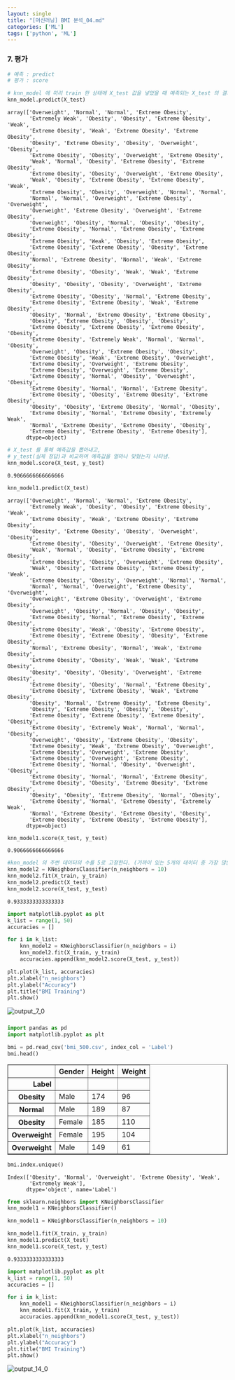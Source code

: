```yaml
---
layout: single
title: "[머신러닝] BMI 분석_04.md"
categories: ['ML']
tags: ['python', 'ML']
---
```


### 7. 평가


```python
# 예측 : predict
# 평가 : score
```


```python
# knn_model 에 미리 train 한 상태에 X_test 값을 넣었을 때 예측되는 X_test 의 결과
knn_model.predict(X_test)
```




    array(['Overweight', 'Normal', 'Normal', 'Extreme Obesity',
           'Extremely Weak', 'Obesity', 'Obesity', 'Extreme Obesity', 'Weak',
           'Extreme Obesity', 'Weak', 'Extreme Obesity', 'Extreme Obesity',
           'Obesity', 'Extreme Obesity', 'Obesity', 'Overweight', 'Obesity',
           'Extreme Obesity', 'Obesity', 'Overweight', 'Extreme Obesity',
           'Weak', 'Normal', 'Obesity', 'Extreme Obesity', 'Extreme Obesity',
           'Extreme Obesity', 'Obesity', 'Overweight', 'Extreme Obesity',
           'Weak', 'Obesity', 'Extreme Obesity', 'Extreme Obesity', 'Weak',
           'Extreme Obesity', 'Obesity', 'Overweight', 'Normal', 'Normal',
           'Normal', 'Normal', 'Overweight', 'Extreme Obesity', 'Overweight',
           'Overweight', 'Extreme Obesity', 'Overweight', 'Extreme Obesity',
           'Overweight', 'Obesity', 'Normal', 'Obesity', 'Obesity',
           'Extreme Obesity', 'Normal', 'Extreme Obesity', 'Extreme Obesity',
           'Extreme Obesity', 'Weak', 'Obesity', 'Extreme Obesity',
           'Extreme Obesity', 'Extreme Obesity', 'Obesity', 'Extreme Obesity',
           'Normal', 'Extreme Obesity', 'Normal', 'Weak', 'Extreme Obesity',
           'Extreme Obesity', 'Obesity', 'Weak', 'Weak', 'Extreme Obesity',
           'Obesity', 'Obesity', 'Obesity', 'Overweight', 'Extreme Obesity',
           'Extreme Obesity', 'Obesity', 'Normal', 'Extreme Obesity',
           'Extreme Obesity', 'Extreme Obesity', 'Weak', 'Extreme Obesity',
           'Obesity', 'Normal', 'Extreme Obesity', 'Extreme Obesity',
           'Obesity', 'Extreme Obesity', 'Obesity', 'Obesity',
           'Extreme Obesity', 'Extreme Obesity', 'Extreme Obesity', 'Obesity',
           'Extreme Obesity', 'Extremely Weak', 'Normal', 'Normal', 'Obesity',
           'Overweight', 'Obesity', 'Extreme Obesity', 'Obesity',
           'Extreme Obesity', 'Weak', 'Extreme Obesity', 'Overweight',
           'Extreme Obesity', 'Overweight', 'Extreme Obesity',
           'Extreme Obesity', 'Overweight', 'Extreme Obesity',
           'Extreme Obesity', 'Normal', 'Obesity', 'Overweight', 'Obesity',
           'Extreme Obesity', 'Normal', 'Normal', 'Extreme Obesity',
           'Extreme Obesity', 'Obesity', 'Extreme Obesity', 'Extreme Obesity',
           'Obesity', 'Obesity', 'Extreme Obesity', 'Normal', 'Obesity',
           'Extreme Obesity', 'Normal', 'Extreme Obesity', 'Extremely Weak',
           'Normal', 'Extreme Obesity', 'Extreme Obesity', 'Obesity',
           'Extreme Obesity', 'Extreme Obesity', 'Extreme Obesity'],
          dtype=object)




```python
# X_test 를 통해 예측값을 뽑아내고,
# y_test(실제 정답)과 비교하여 예측값을 얼마나 맞혔는지 나타냄.
knn_model.score(X_test, y_test)
```




    0.9066666666666666




```python
knn_model1.predict(X_test)
```




    array(['Overweight', 'Normal', 'Normal', 'Extreme Obesity',
           'Extremely Weak', 'Obesity', 'Obesity', 'Extreme Obesity', 'Weak',
           'Extreme Obesity', 'Weak', 'Extreme Obesity', 'Extreme Obesity',
           'Obesity', 'Extreme Obesity', 'Obesity', 'Overweight', 'Obesity',
           'Extreme Obesity', 'Obesity', 'Overweight', 'Extreme Obesity',
           'Weak', 'Normal', 'Obesity', 'Extreme Obesity', 'Extreme Obesity',
           'Extreme Obesity', 'Obesity', 'Overweight', 'Extreme Obesity',
           'Weak', 'Obesity', 'Extreme Obesity', 'Extreme Obesity', 'Weak',
           'Extreme Obesity', 'Obesity', 'Overweight', 'Normal', 'Normal',
           'Normal', 'Normal', 'Overweight', 'Extreme Obesity', 'Overweight',
           'Overweight', 'Extreme Obesity', 'Overweight', 'Extreme Obesity',
           'Overweight', 'Obesity', 'Normal', 'Obesity', 'Obesity',
           'Extreme Obesity', 'Normal', 'Extreme Obesity', 'Extreme Obesity',
           'Extreme Obesity', 'Weak', 'Obesity', 'Extreme Obesity',
           'Extreme Obesity', 'Extreme Obesity', 'Obesity', 'Extreme Obesity',
           'Normal', 'Extreme Obesity', 'Normal', 'Weak', 'Extreme Obesity',
           'Extreme Obesity', 'Obesity', 'Weak', 'Weak', 'Extreme Obesity',
           'Obesity', 'Obesity', 'Obesity', 'Overweight', 'Extreme Obesity',
           'Extreme Obesity', 'Obesity', 'Normal', 'Extreme Obesity',
           'Extreme Obesity', 'Extreme Obesity', 'Weak', 'Extreme Obesity',
           'Obesity', 'Normal', 'Extreme Obesity', 'Extreme Obesity',
           'Obesity', 'Extreme Obesity', 'Obesity', 'Obesity',
           'Extreme Obesity', 'Extreme Obesity', 'Extreme Obesity', 'Obesity',
           'Extreme Obesity', 'Extremely Weak', 'Normal', 'Normal', 'Obesity',
           'Overweight', 'Obesity', 'Extreme Obesity', 'Obesity',
           'Extreme Obesity', 'Weak', 'Extreme Obesity', 'Overweight',
           'Extreme Obesity', 'Overweight', 'Extreme Obesity',
           'Extreme Obesity', 'Overweight', 'Extreme Obesity',
           'Extreme Obesity', 'Normal', 'Obesity', 'Overweight', 'Obesity',
           'Extreme Obesity', 'Normal', 'Normal', 'Extreme Obesity',
           'Extreme Obesity', 'Obesity', 'Extreme Obesity', 'Extreme Obesity',
           'Obesity', 'Obesity', 'Extreme Obesity', 'Normal', 'Obesity',
           'Extreme Obesity', 'Normal', 'Extreme Obesity', 'Extremely Weak',
           'Normal', 'Extreme Obesity', 'Extreme Obesity', 'Obesity',
           'Extreme Obesity', 'Extreme Obesity', 'Extreme Obesity'],
          dtype=object)




```python
knn_model1.score(X_test, y_test)
```




    0.9066666666666666




```python
#knn_model 의 주변 데이터의 수를 5로 고정한다. (가까이 있는 5개의 데이터 중 가장 많은 값을 예측값으로 하겠다.) == 기본값이 5임.
knn_model2 = KNeighborsClassifier(n_neighbors = 10)
knn_model2.fit(X_train, y_train)
knn_model2.predict(X_test)
knn_model2.score(X_test, y_test)
```




    0.9333333333333333




```python
import matplotlib.pyplot as plt
k_list = range(1, 50)
accuracies = []

for i in k_list:
    knn_model2 = KNeighborsClassifier(n_neighbors = i)
    knn_model2.fit(X_train, y_train)
    accuracies.append(knn_model2.score(X_test, y_test))

plt.plot(k_list, accuracies)
plt.xlabel("n_neighbors")
plt.ylabel("Accuracy")
plt.title("BMI Training")
plt.show()
```


    
![output_7_0](https://user-images.githubusercontent.com/59822430/111067931-d9310380-8509-11eb-80eb-5507cc4d57c5.png)
    


### ###


```python
import pandas as pd
import matplotlib.pyplot as plt

bmi = pd.read_csv('bmi_500.csv', index_col = 'Label')
bmi.head()
```




<div>
<style scoped>
    .dataframe tbody tr th:only-of-type {
        vertical-align: middle;
    }

    .dataframe tbody tr th {
        vertical-align: top;
    }

    .dataframe thead th {
        text-align: right;
    }
</style>
<table border="1" class="dataframe">
  <thead>
    <tr style="text-align: right;">
      <th></th>
      <th>Gender</th>
      <th>Height</th>
      <th>Weight</th>
    </tr>
    <tr>
      <th>Label</th>
      <th></th>
      <th></th>
      <th></th>
    </tr>
  </thead>
  <tbody>
    <tr>
      <th>Obesity</th>
      <td>Male</td>
      <td>174</td>
      <td>96</td>
    </tr>
    <tr>
      <th>Normal</th>
      <td>Male</td>
      <td>189</td>
      <td>87</td>
    </tr>
    <tr>
      <th>Obesity</th>
      <td>Female</td>
      <td>185</td>
      <td>110</td>
    </tr>
    <tr>
      <th>Overweight</th>
      <td>Female</td>
      <td>195</td>
      <td>104</td>
    </tr>
    <tr>
      <th>Overweight</th>
      <td>Male</td>
      <td>149</td>
      <td>61</td>
    </tr>
  </tbody>
</table>
</div>




```python
bmi.index.unique()
```




    Index(['Obesity', 'Normal', 'Overweight', 'Extreme Obesity', 'Weak',
           'Extremely Weak'],
          dtype='object', name='Label')




```python
from sklearn.neighbors import KNeighborsClassifier
knn_model1 = KNeighborsClassifier()
```


```python
knn_model1 = KNeighborsClassifier(n_neighbors = 10)
```


```python
knn_model1.fit(X_train, y_train)
knn_model1.predict(X_test)
knn_model1.score(X_test, y_test)
```




    0.9333333333333333




```python
import matplotlib.pyplot as plt
k_list = range(1, 50)
accuracies = []

for i in k_list:
    knn_model1 = KNeighborsClassifier(n_neighbors = i)
    knn_model1.fit(X_train, y_train)
    accuracies.append(knn_model1.score(X_test, y_test))

plt.plot(k_list, accuracies)
plt.xlabel("n_neighbors")
plt.ylabel("Accuracy")
plt.title("BMI Training")
plt.show()
```

![output_14_0](https://user-images.githubusercontent.com/59822430/111067933-dc2bf400-8509-11eb-8cf8-2acd21e2127c.png)
   



```python

```
